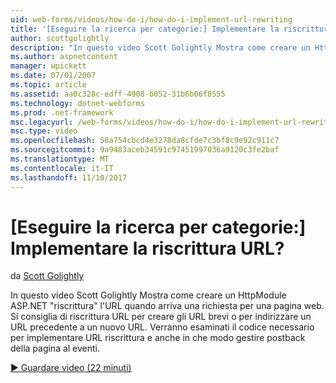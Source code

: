 ```yaml
---
uid: web-forms/videos/how-do-i/how-do-i-implement-url-rewriting
title: '[Eseguire la ricerca per categorie:] Implementare la riscrittura URL? | Microsoft Docs'
author: scottgolightly
description: "In questo video Scott Golightly Mostra come creare un HttpModule ASP.NET ' riscrittura ' URL quando arriva una richiesta per una pagina web. È possibile riscrivere..."
ms.author: aspnetcontent
manager: wpickett
ms.date: 07/01/2007
ms.topic: article
ms.assetid: aa0c328c-edff-4908-b052-31b6b06f8555
ms.technology: dotnet-webforms
ms.prod: .net-framework
msc.legacyurl: /web-forms/videos/how-do-i/how-do-i-implement-url-rewriting
msc.type: video
ms.openlocfilehash: 58a754cbcd4e3278da8cfde7c3bf8c9e92c911c7
ms.sourcegitcommit: 9a9483aceb34591c97451997036a9120c3fe2baf
ms.translationtype: MT
ms.contentlocale: it-IT
ms.lasthandoff: 11/10/2017
---
```

<a name="how-do-i-implement-url-rewriting"></a>[Eseguire la ricerca per categorie:] Implementare la riscrittura URL?
====================
da [Scott Golightly](https://github.com/scottgolightly)

In questo video Scott Golightly Mostra come creare un HttpModule ASP.NET "riscrittura" l'URL quando arriva una richiesta per una pagina web. Si consiglia di riscrittura URL per creare gli URL brevi o per indirizzare un URL precedente a un nuovo URL. Verranno esaminati il codice necessario per implementare URL riscrittura e anche in che modo gestire postback della pagina al eventi.

[&#9654; Guardare video (22 minuti)](https://channel9.msdn.com/Blogs/ASP-NET-Site-Videos/how-do-i-implement-url-rewriting)

